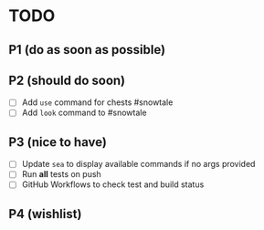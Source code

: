 # TODO

## P1 (do as soon as possible)

## P2 (should do soon)

-   [ ] Add `use` command for chests #snowtale
-   [ ] Add `look` command to #snowtale

## P3 (nice to have)

-   [ ] Update `sea` to display available commands if no args provided
-   [ ] Run **all** tests on push
-   [ ] GitHub Workflows to check test and build status

## P4 (wishlist)
